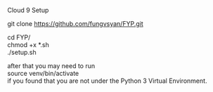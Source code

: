 Cloud 9 Setup

git clone https://github.com/fungvsyan/FYP.git

cd FYP/  
chmod +x *.sh  
./setup.sh

after that you may need to run  
source venv/bin/activate  
if you found that you are not under the Python 3 Virtual Environment.
